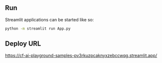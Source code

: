 ## Run

Streamlit applications can be started like so:

```bash
python -m streamlit run App.py
```

## Deploy URL

https://cf-ai-playground-samples-pv3rkuzpcaknyxzebccwqg.streamlit.app/